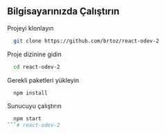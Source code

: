 ## Bilgisayarınızda Çalıştırın

Projeyi klonlayın

```bash
  git clone https://github.com/brtoz/react-odev-2
```

Proje dizinine gidin

```bash
  cd react-odev-2
```

Gerekli paketleri yükleyin

```bash
  npm install
```

Sunucuyu çalıştırın

```bash
  npm start
```#   r e a c t - o d e v - 2  
 